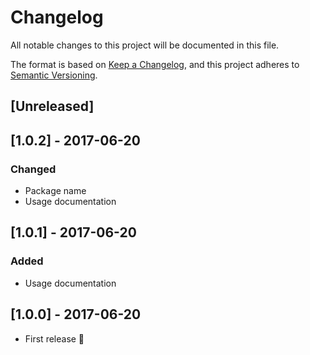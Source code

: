 # Changelog

All notable changes to this project will be documented in this file.

The format is based on [Keep a Changelog](https://keepachangelog.com/en/1.0.0/), and this project adheres
to [Semantic Versioning](https://semver.org/spec/v2.0.0.html).

## [Unreleased]

## [1.0.2] - 2017-06-20
### Changed
- Package name
- Usage documentation

## [1.0.1] - 2017-06-20
### Added
- Usage documentation

## [1.0.0] - 2017-06-20
- First release 🚀

